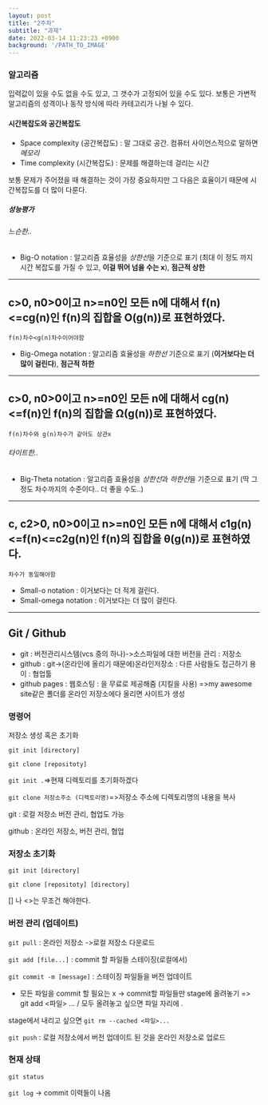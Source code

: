 ```yaml
---
layout: post
title: "2주차"
subtitle: "과제"
date: 2022-03-14 11:23:23 +0900
background: '/PATH_TO_IMAGE'
---
```


### 알고리즘

입력값이 있을 수도 없을 수도 있고, 그 갯수가 고정되어 있을 수도 있다. 보통은 가변적 알고리즘의 성격이나 동작 방식에 따라 카테고리가 나뉠 수 있다.

#### 시간복잡도와 공간복잡도 

 * Space complexity (공간복잡도) : 말 그대로 공간. 컴퓨터 사이언스적으로 말하면 *메모리*
 * Time complexity (시간복잡도) : 문제를 해결하는데 걸리는 시간

 보통 문제가 주어졌을 때 해결하는 것이 가장 중요하지만 그 다음은 효율이기 때문에 시간복잡도를 더 많이 다룬다. 

##### 성능평가

###### 느슨한..

  * Big-O notation : 알고리즘 효율성을 *상한선*을 기준으로 표기 (최대 이 정도 까지 시간 복잡도를 가질 수 있고, **이걸 뛰어 넘을 수는 x**), **점근적 상한**

  ---
  c>0, n0>0이고 n>=n0인 모든 n에 대해서 f(n)<=cg(n)인 f(n)의 집합을 O(g(n))로 표현하였다. 
  ---

 `f(n)차수<g(n)차수이어야함`

  * Big-Omega notation : 알고리즘 효율성을 *하한선* 기준으로 표기 (**이거보다는 더 많이 걸린다**), **점근적 하한**

  ---
  c>0, n0>0이고 n>=n0인 모든 n에 대해서 cg(n)<=f(n)인 f(n)의 집합을 Ω(g(n))로 표현하였다. 
  ---

  `f(n)차수와 g(n)차수가 같아도 상관x`

###### 타이트한..
  * Big-Theta notation : 알고리즘 효율성을 *상한선*과 *하한선*을 기준으로 표기 (딱 그 정도 차수까지의 수준이다.. 더 좋을 수도..)

 ---
  c, c2>0, n0>0이고 n>=n0인 모든 n에 대해서 c1g(n)<=f(n)<=c2g(n)인 f(n)의 집합을 θ(g(n))로 표현하였다. 
 ---

 `차수가 동일해야함`

 * Small-o notation : 이거보다는 더 적게 걸린다.
 * Small-omega notation : 이거보다는 더 많이 걸린다. 

---

## Git / Github

* git : 버전관리시스템(vcs 중의 하나)->소스파일에 대한 버전을 관리 : 저장소
* github : git->(온라인에 올리기 때문에)온라인저장소 : 다른 사람들도 접근하기 용이 : 협업툴
* github pages : 웹호스팅 : 을 무료로 제공해줌 (지킬을 사용) =>my awesome site같은 폴더를 온라인 저장소에다 올리면 사이트가 생성


### 명령어

저장소 생성 혹은 초기화

`git init [directory]`

`git clone [repositoty]`


`git init .`=>현재 디렉토리를 초기화하겠다

`git clone 저장소주소 (디렉토리명)`=>저장소 주소에 디렉토리명의 내용을 복사

git : 로컬 저장소 버전 관리, 협업도 가능

github : 온라인 저장소, 버전 관리, 협업

### 저장소 초기화

`git init [directory]`

`git clone [repositoty] [directory]`

[] 나 <>는 무조건 해야한다.

### 버전 관리 (업데이트)

`git pull` : 온라인 저장소 ->로컬 저장소 다운로드

`git add [file...]` : commit 할 파일들 스테이징(로컬에서)

`git commit -m [message]` : 스테이징 파일들을 버전 업데이트

 * 모든 파일을 commit 할 필요는 x -> commit할 파일들만 stage에 올려놓기 => git add <파일> ... / 모두 올려놓고 싶으면 파일 자리에 .

stage에서 내리고 싶으면 `git rm --cached <파일>...`

`git push` : 로컬 저장소에서 버전 업데이트 된 것을 온라인 저장소로 업로드

### 현재 상태

`git status`

`git log` -> commit 이력들이 나옴